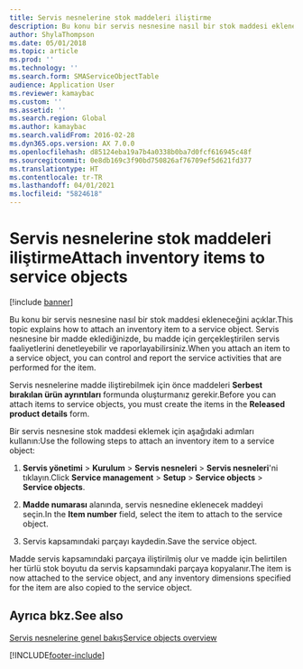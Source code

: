 ```yaml
---
title: Servis nesnelerine stok maddeleri iliştirme
description: Bu konu bir servis nesnesine nasıl bir stok maddesi ekleneceğini açıklar.
author: ShylaThompson
ms.date: 05/01/2018
ms.topic: article
ms.prod: ''
ms.technology: ''
ms.search.form: SMAServiceObjectTable
audience: Application User
ms.reviewer: kamaybac
ms.custom: ''
ms.assetid: ''
ms.search.region: Global
ms.author: kamaybac
ms.search.validFrom: 2016-02-28
ms.dyn365.ops.version: AX 7.0.0
ms.openlocfilehash: d85124eba19a7b4a0338b0ba7d0fcf616945c48f
ms.sourcegitcommit: 0e8db169c3f90bd750826af76709ef5d621fd377
ms.translationtype: HT
ms.contentlocale: tr-TR
ms.lasthandoff: 04/01/2021
ms.locfileid: "5824618"
---
```

# <a name="attach-inventory-items-to-service-objects"></a><span data-ttu-id="273b5-103">Servis nesnelerine stok maddeleri iliştirme</span><span class="sxs-lookup"><span data-stu-id="273b5-103">Attach inventory items to service objects</span></span>    

[!include [banner](../includes/banner.md)]


<span data-ttu-id="273b5-104">Bu konu bir servis nesnesine nasıl bir stok maddesi ekleneceğini açıklar.</span><span class="sxs-lookup"><span data-stu-id="273b5-104">This topic explains how to attach an inventory item to a service object.</span></span> <span data-ttu-id="273b5-105">Servis nesnesine bir madde eklediğinizde, bu madde için gerçekleştirilen servis faaliyetlerini denetleyebilir ve raporlayabilirsiniz.</span><span class="sxs-lookup"><span data-stu-id="273b5-105">When you attach an item to a service object, you can control and report the service activities that are performed for the item.</span></span>

<span data-ttu-id="273b5-106">Servis nesnelerine madde iliştirebilmek için önce maddeleri **Serbest bırakılan ürün ayrıntıları** formunda oluşturmanız gerekir.</span><span class="sxs-lookup"><span data-stu-id="273b5-106">Before you can attach items to service objects, you must create the items in the **Released product details** form.</span></span> 

<span data-ttu-id="273b5-107">Bir servis nesnesine stok maddesi eklemek için aşağıdaki adımları kullanın:</span><span class="sxs-lookup"><span data-stu-id="273b5-107">Use the following steps to attach an inventory item to a service object:</span></span>

1.  <span data-ttu-id="273b5-108">**Servis yönetimi** \> **Kurulum** \> **Servis nesneleri** \> **Servis nesneleri**'ni tıklayın.</span><span class="sxs-lookup"><span data-stu-id="273b5-108">Click **Service management** \> **Setup** \> **Service objects** \> **Service objects**.</span></span>

2.  <span data-ttu-id="273b5-109">**Madde numarası** alanında, servis nesnedine eklenecek maddeyi seçin.</span><span class="sxs-lookup"><span data-stu-id="273b5-109">In the **Item number** field, select the item to attach to the service object.</span></span>

3.  <span data-ttu-id="273b5-110">Servis kapsamındaki parçayı kaydedin.</span><span class="sxs-lookup"><span data-stu-id="273b5-110">Save the service object.</span></span>

<span data-ttu-id="273b5-111">Madde servis kapsamındaki parçaya iliştirilmiş olur ve madde için belirtilen her türlü stok boyutu da servis kapsamındaki parçaya kopyalanır.</span><span class="sxs-lookup"><span data-stu-id="273b5-111">The item is now attached to the service object, and any inventory dimensions specified for the item are also copied to the service object.</span></span>

## <a name="see-also"></a><span data-ttu-id="273b5-112">Ayrıca bkz.</span><span class="sxs-lookup"><span data-stu-id="273b5-112">See also</span></span>

[<span data-ttu-id="273b5-113">Servis nesnelerine genel bakış</span><span class="sxs-lookup"><span data-stu-id="273b5-113">Service objects overview</span></span>](service-objects.md)

  




[!INCLUDE[footer-include](../../includes/footer-banner.md)]